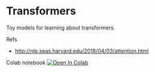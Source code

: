 # Transformers
Toy models for learning about transformers.

Refs
- http://nlp.seas.harvard.edu/2018/04/03/attention.html

Colab notebook  [![Open In Colab](https://colab.research.google.com/assets/colab-badge.svg)](https://colab.research.google.com/github/hlml-toronto/Transformers/blob/master/notebooks/annotated_transformer_colab_compatible.ipynb)
